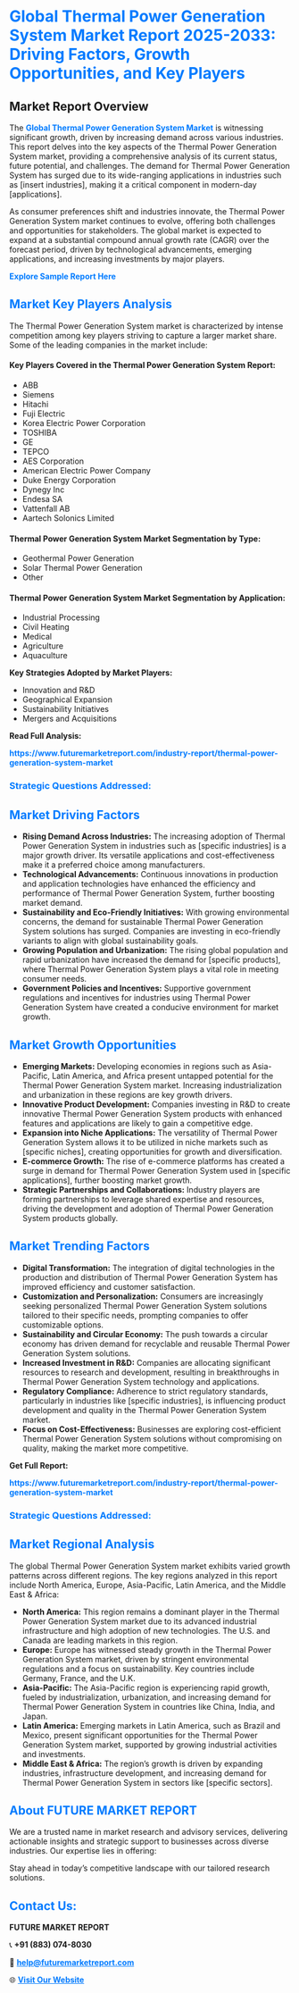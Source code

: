 <h1 style="color: #007BFF;">Global Thermal Power Generation System Market Report 2025-2033: Driving Factors, Growth Opportunities, and Key Players</h1>

<section id="overview">
<h2>Market Report Overview</h2>
<p>The <a href="https://www.futuremarketreport.com/industry-report/thermal-power-generation-system-market" style="color: #007BFF; text-decoration: none;"><strong>Global Thermal Power Generation System Market</strong></a> is witnessing significant growth, driven by increasing demand across various industries. This report delves into the key aspects of the Thermal Power Generation System market, providing a comprehensive analysis of its current status, future potential, and challenges. The demand for Thermal Power Generation System has surged due to its wide-ranging applications in industries such as [insert industries], making it a critical component in modern-day [applications].</p>
<p>As consumer preferences shift and industries innovate, the Thermal Power Generation System market continues to evolve, offering both challenges and opportunities for stakeholders. The global market is expected to expand at a substantial compound annual growth rate (CAGR) over the forecast period, driven by technological advancements, emerging applications, and increasing investments by major players.</p>
</section>

<section id="overview">
<p><a href="https://www.futuremarketreport.com/request-sample/reportId=58435" style="color: #007BFF; text-decoration: none;"><strong>Explore Sample Report Here</strong></a></p>
</section>

<section id="key-players">
<h2 style="color: #007BFF;">Market Key Players Analysis</h2>
<p>The Thermal Power Generation System market is characterized by intense competition among key players striving to capture a larger market share. Some of the leading companies in the market include:</p>
<h4>Key Players Covered in the Thermal Power Generation System Report:</h4>
<ul><li>ABB</li><li>Siemens</li><li>Hitachi</li><li>Fuji Electric</li><li>Korea Electric Power Corporation</li><li>TOSHIBA</li><li>GE</li><li>TEPCO</li><li>AES Corporation</li><li>American Electric Power Company</li><li>Duke Energy Corporation</li><li>Dynegy Inc</li><li>Endesa SA</li><li>Vattenfall AB</li><li>Aartech Solonics Limited</li></ul>
<h4>Thermal Power Generation System Market Segmentation by Type:</h4>
<ul><li>Geothermal Power Generation</li><li>Solar Thermal Power Generation</li><li>Other</li></ul>

<h4>Thermal Power Generation System Market Segmentation by Application:</h4>
<ul><li>Industrial Processing</li><li>Civil Heating</li><li>Medical</li><li>Agriculture</li><li>Aquaculture</li></ul>
<p><strong>Key Strategies Adopted by Market Players:</strong></p>
<ul>
<li>Innovation and R&D</li>
<li>Geographical Expansion</li>
<li>Sustainability Initiatives</li>
<li>Mergers and Acquisitions</li>
</ul>
</section>

<section>
<p><strong>Read Full Analysis: </strong></p><a href="https://www.futuremarketreport.com/industry-report/thermal-power-generation-system-market" style="color: #007BFF; text-decoration: none;"><strong>https://www.futuremarketreport.com/industry-report/thermal-power-generation-system-market</strong></a>
<h3 style="color: #007BFF;">Strategic Questions Addressed:</h3>
</section>

<section id="driving-factors">
<h2 style="color: #007BFF;">Market Driving Factors</h2>
<ul>
<li><strong>Rising Demand Across Industries:</strong> The increasing adoption of Thermal Power Generation System in industries such as [specific industries] is a major growth driver. Its versatile applications and cost-effectiveness make it a preferred choice among manufacturers.</li>
<li><strong>Technological Advancements:</strong> Continuous innovations in production and application technologies have enhanced the efficiency and performance of Thermal Power Generation System, further boosting market demand.</li>
<li><strong>Sustainability and Eco-Friendly Initiatives:</strong> With growing environmental concerns, the demand for sustainable Thermal Power Generation System solutions has surged. Companies are investing in eco-friendly variants to align with global sustainability goals.</li>
<li><strong>Growing Population and Urbanization:</strong> The rising global population and rapid urbanization have increased the demand for [specific products], where Thermal Power Generation System plays a vital role in meeting consumer needs.</li>
<li><strong>Government Policies and Incentives:</strong> Supportive government regulations and incentives for industries using Thermal Power Generation System have created a conducive environment for market growth.</li>
</ul>
</section>

<section id="growth-opportunities">
<h2 style="color: #007BFF;">Market Growth Opportunities</h2>
<ul>
<li><strong>Emerging Markets:</strong> Developing economies in regions such as Asia-Pacific, Latin America, and Africa present untapped potential for the Thermal Power Generation System market. Increasing industrialization and urbanization in these regions are key growth drivers.</li>
<li><strong>Innovative Product Development:</strong> Companies investing in R&D to create innovative Thermal Power Generation System products with enhanced features and applications are likely to gain a competitive edge.</li>
<li><strong>Expansion into Niche Applications:</strong> The versatility of Thermal Power Generation System allows it to be utilized in niche markets such as [specific niches], creating opportunities for growth and diversification.</li>
<li><strong>E-commerce Growth:</strong> The rise of e-commerce platforms has created a surge in demand for Thermal Power Generation System used in [specific applications], further boosting market growth.</li>
<li><strong>Strategic Partnerships and Collaborations:</strong> Industry players are forming partnerships to leverage shared expertise and resources, driving the development and adoption of Thermal Power Generation System products globally.</li>
</ul>
</section>

<section id="trending-factors">
<h2 style="color: #007BFF;">Market Trending Factors</h2>
<ul>
<li><strong>Digital Transformation:</strong> The integration of digital technologies in the production and distribution of Thermal Power Generation System has improved efficiency and customer satisfaction.</li>
<li><strong>Customization and Personalization:</strong> Consumers are increasingly seeking personalized Thermal Power Generation System solutions tailored to their specific needs, prompting companies to offer customizable options.</li>
<li><strong>Sustainability and Circular Economy:</strong> The push towards a circular economy has driven demand for recyclable and reusable Thermal Power Generation System solutions.</li>
<li><strong>Increased Investment in R&D:</strong> Companies are allocating significant resources to research and development, resulting in breakthroughs in Thermal Power Generation System technology and applications.</li>
<li><strong>Regulatory Compliance:</strong> Adherence to strict regulatory standards, particularly in industries like [specific industries], is influencing product development and quality in the Thermal Power Generation System market.</li>
<li><strong>Focus on Cost-Effectiveness:</strong> Businesses are exploring cost-efficient Thermal Power Generation System solutions without compromising on quality, making the market more competitive.</li>
</ul>
</section>

<section>
<p><strong>Get Full Report: </strong></p><a href="https://www.futuremarketreport.com/industry-report/thermal-power-generation-system-market" style="color: #007BFF; text-decoration: none;"><strong>https://www.futuremarketreport.com/industry-report/thermal-power-generation-system-market</strong></a>
<h3 style="color: #007BFF;">Strategic Questions Addressed:</h3>
</section>


<section id="regional-analysis">
<h2 style="color: #007BFF;">Market Regional Analysis</h2>
<p>The global Thermal Power Generation System market exhibits varied growth patterns across different regions. The key regions analyzed in this report include North America, Europe, Asia-Pacific, Latin America, and the Middle East & Africa:</p>
<ul>
<li><strong>North America:</strong> This region remains a dominant player in the Thermal Power Generation System market due to its advanced industrial infrastructure and high adoption of new technologies. The U.S. and Canada are leading markets in this region.</li>
<li><strong>Europe:</strong> Europe has witnessed steady growth in the Thermal Power Generation System market, driven by stringent environmental regulations and a focus on sustainability. Key countries include Germany, France, and the U.K.</li>
<li><strong>Asia-Pacific:</strong> The Asia-Pacific region is experiencing rapid growth, fueled by industrialization, urbanization, and increasing demand for Thermal Power Generation System in countries like China, India, and Japan.</li>
<li><strong>Latin America:</strong> Emerging markets in Latin America, such as Brazil and Mexico, present significant opportunities for the Thermal Power Generation System market, supported by growing industrial activities and investments.</li>
<li><strong>Middle East & Africa:</strong> The region’s growth is driven by expanding industries, infrastructure development, and increasing demand for Thermal Power Generation System in sectors like [specific sectors].</li>
</ul>
</section>

<footer>
<h2 style="color: #007BFF;">About FUTURE MARKET REPORT</h2>
<p>We are a trusted name in market research and advisory services, delivering actionable insights and strategic support to businesses across diverse industries. Our expertise lies in offering:</p>

<p>Stay ahead in today’s competitive landscape with our tailored research solutions.</p>

<h2 style="color: #007BFF;">Contact Us:</h2>
<p><strong>FUTURE MARKET REPORT</strong></p>
<p>📞 <strong>+91 (883) 074-8030</strong></p>
<p>📧 <strong><a href="mailto:help@futuremarketreport.com" style="color: #007BFF;">help@futuremarketreport.com</a></strong></p>
<p>🌐 <strong><a href="https://www.futuremarketreport.com/" style="color: #007BFF;">Visit Our Website</a></strong></p>
</footer>